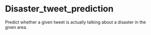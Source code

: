 # Disaster_tweet_prediction
Predict whether a given tweet is actually talking about a disaster in the given area. 
